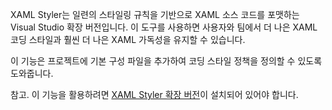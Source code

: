 ﻿XAML Styler는 일련의 스타일링 규칙을 기반으로 XAML 소스 코드를 포맷하는 Visual Studio 확장 버전입니다. 이 도구를 사용하면 사용자와 팀에서 더 나은 XAML 코딩 스타일과 훨씬 더 나은 XAML 가독성을 유지할 수 있습니다.

이 기능은 프로젝트에 기본 구성 파일을 추가하여 코딩 스타일 정책을 정의할 수 있도록 도와줍니다.

참고. 이 기능을 활용하려면 [XAML Styler 확장 버전](https://marketplace.visualstudio.com/items?itemName=TeamXavalon.XAMLStyler)이 설치되어 있어야 합니다.
